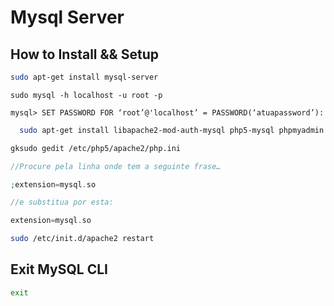 # Mysql Server

## How to Install && Setup

```bash
sudo apt-get install mysql-server
```

```mysql
sudo mysql -h localhost -u root -p
```

```mysql
mysql> SET PASSWORD FOR ‘root’@'localhost’ = PASSWORD(‘atuapassword’):
```

```bash
  sudo apt-get install libapache2-mod-auth-mysql php5-mysql phpmyadmin
```

```bash
gksudo gedit /etc/php5/apache2/php.ini
```

```php
//Procure pela linha onde tem a seguinte frase…

;extension=mysql.so

//e substitua por esta:

extension=mysql.so
```


```bash
sudo /etc/init.d/apache2 restart
```


## Exit MySQL CLI

```bash
exit
```
